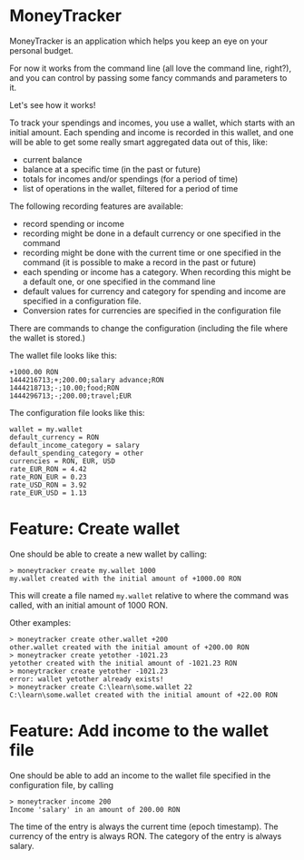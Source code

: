 # MoneyTracker

MoneyTracker is an application which helps you keep an eye on your personal
budget.

For now it works from the command line (all love the command line, right?),
and you can control by passing some fancy commands and parameters to it.

Let's see how it works! 

To track your spendings and incomes, you use a wallet, which starts with an
initial amount. Each spending and income is recorded in this wallet, and
one will be able to get some really smart aggregated data out of this, like:
- current balance
- balance at a specific time (in the past or future)
- totals for incomes and/or spendings (for a period of time)
- list of operations in the wallet, filtered for a period of time

The following recording features are available:
- record spending or income
- recording might be done in a default currency or one specified in the command
- recording might be done with the current time or one specified in the command
  (it is possible to make a record in the past or future)
- each spending or income has a category. When recording this might be a default
  one, or one specified in the command line
- default values for currency and category for spending and income are specified
  in a configuration file.
- Conversion rates for currencies are specified in the configuration file

There are commands to change the configuration (including the file where the
wallet is stored.)

The wallet file looks like this:

```
+1000.00 RON
1444216713;+;200.00;salary advance;RON
1444218713;-;10.00;food;RON
1444296713;-;200.00;travel;EUR
```

The configuration file looks like this:

```
wallet = my.wallet
default_currency = RON
default_income_category = salary
default_spending_category = other
currencies = RON, EUR, USD
rate_EUR_RON = 4.42
rate_RON_EUR = 0.23
rate_USD_RON = 3.92
rate_EUR_USD = 1.13
```

Feature: Create wallet
======================

One should be able to create a new wallet by calling:
```
> moneytracker create my.wallet 1000
my.wallet created with the initial amount of +1000.00 RON
```

This will create a file named `my.wallet` relative to where the command was
called, with an initial amount of 1000 RON.

Other examples:
```
> moneytracker create other.wallet +200
other.wallet created with the initial amount of +200.00 RON
> moneytracker create yetother -1021.23
yetother created with the initial amount of -1021.23 RON
> moneytracker create yetother -1021.23
error: wallet yetother already exists!
> moneytracker create C:\learn\some.wallet 22
C:\learn\some.wallet created with the initial amount of +22.00 RON
```

Feature: Add income to the wallet file
======================================

One should be able to add an income to the wallet file specified in the
configuration file, by calling
```
> moneytracker income 200
Income 'salary' in an amount of 200.00 RON
```
The time of the entry is always the current time (epoch timestamp).
The currency of the entry is always RON.
The category of the entry is always salary.
